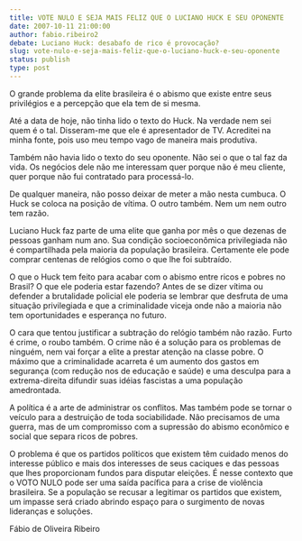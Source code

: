 ```yaml
---
title: VOTE NULO E SEJA MAIS FELIZ QUE O LUCIANO HUCK E SEU OPONENTE
date: 2007-10-11 21:00:00
author: fabio.ribeiro2
debate: Luciano Huck: desabafo de rico é provocação?
slug: vote-nulo-e-seja-mais-feliz-que-o-luciano-huck-e-seu-oponente
status: publish 
type: post
---
```


  

O grande problema da elite brasileira é o abismo que existe entre seus privilégios e a percepção que ela tem de si mesma.  

  

Até a data de hoje, não tinha lido o texto do Huck. Na verdade nem sei quem é o tal. Disseram-me que ele é apresentador de TV. Acreditei na minha fonte, pois uso meu tempo vago de maneira mais produtiva.  

  

Também não havia lido o texto do seu oponente. Não sei o que o tal faz da vida. Os negócios dele não me interessam quer porque não é meu cliente, quer porque não fui contratado para processá-lo.   

  

De qualquer maneira, não posso deixar de meter a mão nesta cumbuca. O Huck se coloca na posição de vítima. O outro também. Nem um nem outro tem razão.  

  

Luciano Huck faz parte de uma elite que ganha por mês o que dezenas de pessoas ganham num ano. Sua condição socioeconômica privilegiada não é compartilhada pela maioria da população brasileira. Certamente ele pode comprar centenas de relógios como o que lhe foi subtraído.   

  

O que o Huck tem feito para acabar com o abismo entre ricos e pobres no Brasil? O que ele poderia estar fazendo? Antes de se dizer vítima ou defender a brutalidade policial ele poderia se lembrar que desfruta de uma situação privilegiada e que a criminalidade viceja onde não a maioria não tem oportunidades e esperança no futuro.  

  

O cara que tentou justificar a subtração do relógio também não razão. Furto é crime, o roubo também. O crime não é a solução para os problemas de ninguém, nem vai forçar a elite a prestar atenção na classe pobre. O máximo que a criminalidade acarreta é um aumento dos gastos em segurança (com redução nos de educação e saúde) e uma desculpa para a extrema-direita difundir suas idéias fascistas a uma população amedrontada.   

  

A política é a arte de administrar os conflitos. Mas também pode se tornar o veículo para a destruição de toda sociabilidade. Não precisamos de uma guerra, mas de um compromisso com a supressão do abismo econômico e social que separa ricos de pobres.   

  

O problema é que os partidos políticos que existem têm cuidado menos do interesse público e mais dos interesses de seus caciques e das pessoas que lhes proporcionam fundos para disputar eleições. É nesse contexto que o VOTO NULO pode ser uma saída pacífica para a crise de violência brasileira. Se a população se recusar a legitimar os partidos que existem, um impasse será criado abrindo espaço para o surgimento de novas lideranças e soluções.  

  

  

Fábio de Oliveira Ribeiro  

